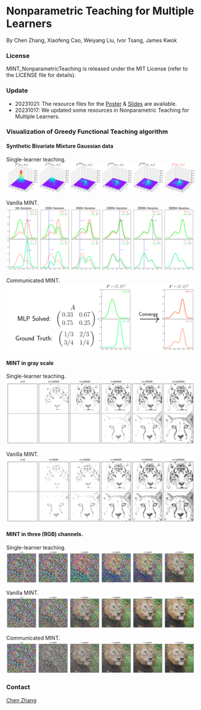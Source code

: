# Nonparametric Teaching for Multiple Learners
By Chen Zhang, Xiaofeng Cao, Weiyang Liu, Ivor Tsang, James Kwok
### License
MINT_NonparametricTeaching is released under the MIT License (refer to the LICENSE file for details).
### Update
- 20231021: The resource files for the [Poster](https://github.com/chen2hang/chen2hang.github.io/tree/master/_publications/nonparametric_teaching_for_multiple_learners/.NeurIPS_2023_Poster) \& [Slides](https://github.com/chen2hang/chen2hang.github.io/tree/master/_publications/nonparametric_teaching_for_multiple_learners/.NeurIPS_2023_Slides) are available.
- 20231017: We updated some resources in Nonparametric Teaching for Multiple Learners.

### Visualization of Greedy Functional Teaching algorithm

#### Synthetic Bivariate Mixture Gaussian data

Single-learner teaching.
![Single-learner teaching.](https://github.com/chen2hang/MINT_NonparametricTeaching/blob/main/out/toy/Single.png)

Vanilla MINT.
![Vanilla MINT.](https://github.com/chen2hang/MINT_NonparametricTeaching/blob/main/out/toy/Vanilla.png)

Communicated MINT.
![Communicated MINT.](https://github.com/chen2hang/MINT_NonparametricTeaching/blob/main/out/toy/Advanced.png)

#### MINT in gray scale

Single-learner teaching.
![Single-learner teaching.](https://github.com/chen2hang/MINT_NonparametricTeaching/blob/main/out/Real-world/mulSingle.png)

Vanilla MINT.
![Vanilla MINT.](https://github.com/chen2hang/MINT_NonparametricTeaching/blob/main/out/Real-world/mulVanilla.png)

#### MINT in three (RGB) channels.

Single-learner teaching.
![Single-learner teaching.](https://github.com/chen2hang/MINT_NonparametricTeaching/blob/main/out/Real-world/Single_random_ini_less.png)

Vanilla MINT.
![Vanilla MINT.](https://github.com/chen2hang/MINT_NonparametricTeaching/blob/main/out/Real-world/Vanilla_random_ini.png)

Communicated MINT.
![Communicated MINT.](https://github.com/chen2hang/MINT_NonparametricTeaching/blob/main/out/Real-world/Advanced_each_ite_random_ini.png)

### Contact
[Chen Zhang](https://chen2hang.github.io/)

